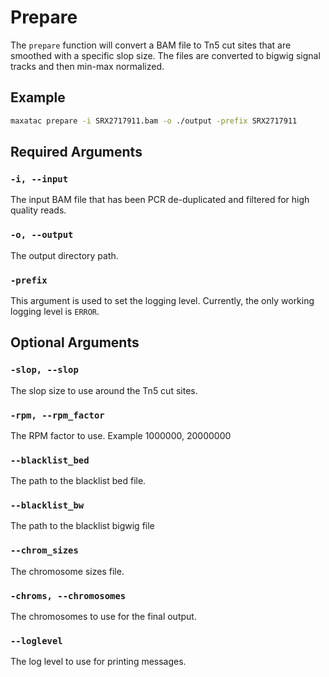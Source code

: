 # Prepare

The `prepare` function will convert a BAM file to Tn5 cut sites that are smoothed with a specific slop size. The files are converted to bigwig signal tracks and then min-max normalized. 
## Example

```bash
maxatac prepare -i SRX2717911.bam -o ./output -prefix SRX2717911
```

## Required Arguments


### `-i, --input`

The input BAM file that has been PCR de-duplicated and filtered for high quality reads. 

### `-o, --output`

The output directory path.

### `-prefix`

This argument is used to set the logging level. Currently, the only working logging level is `ERROR`.

## Optional Arguments

### `-slop, --slop`

The slop size to use around the Tn5 cut sites.

### `-rpm, --rpm_factor`

The RPM factor to use. Example 1000000, 20000000

### `--blacklist_bed`

The path to the blacklist bed file.

### `--blacklist_bw`

The path to the blacklist bigwig file

### `--chrom_sizes`

The chromosome sizes file.

### `-chroms, --chromosomes`

The chromosomes to use for the final output.

### `--loglevel`

The log level to use for printing messages.